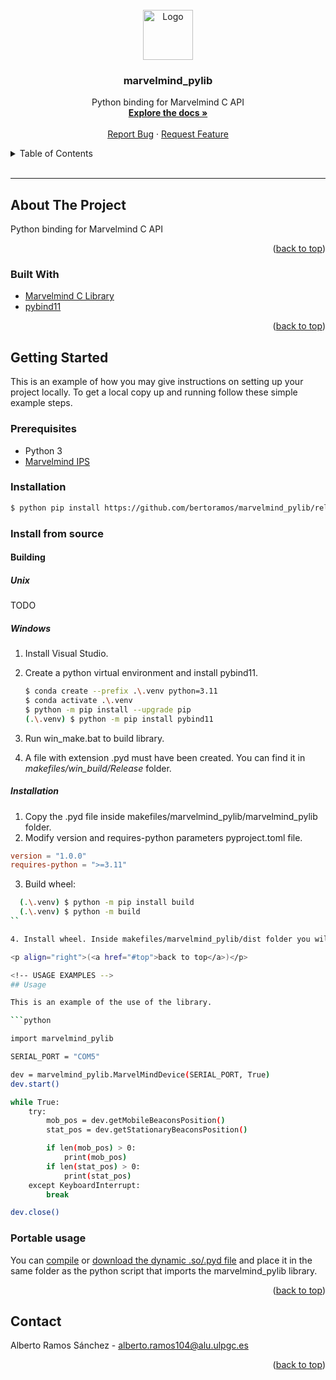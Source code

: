 
<!--
# Debug execute

1. Install Visual Studio Code
2. Install Blender Development Extension : https://marketplace.visualstudio.com/items?itemName=JacquesLucke.blender-development
3. Install utilities addon in Blender.
3. Open drone_control folder with VSC.
4. Press CTRL-SHIFT-P, execute Blender Start and select Blender executable. Blender will open automatically.

-->

<div id="top"></div>

<!-- PROJECT SHIELDS -->
<!--
*** I'm using markdown "reference style" links for readability.
*** Reference links are enclosed in brackets [ ] instead of parentheses ( ).
*** See the bottom of this document for the declaration of the reference variables
*** for contributors-url, forks-url, etc. This is an optional, concise syntax you may use.
*** https://www.markdownguide.org/basic-syntax/#reference-style-links
-->

<!-- PROJECT LOGO -->
<br />
<div align="center">
  <a href="https://github.com/bertoramos/drone_assistant">
    <img src="images/logo.png" alt="Logo" width="80" height="80">
  </a>

<h3 align="center">marvelmind_pylib</h3>

  <p align="center">
    Python binding for Marvelmind C API
    <br />
    <a href="https://github.com/bertoramos/marvelmind_pylib"><strong>Explore the docs »</strong></a>
    <br />
    <br />
    <a href="https://github.com/bertoramos/marvelmind_pylib/issues">Report Bug</a>
    ·
    <a href="https://github.com/bertoramos/marvelmind_pylib/issues">Request Feature</a>
  </p>
</div>



<!-- TABLE OF CONTENTS -->
<details>
  <summary>Table of Contents</summary>
  <ol>
    <li>
      <a href="#about-the-project">About The Project</a>
      <ul>
        <li><a href="#built-with">Built With</a></li>
      </ul>
    </li>
    <li>
      <a href="#getting-started">Getting Started</a>
      <ul>
        <li><a href="#prerequisites">Prerequisites</a></li>
        <li><a href="#installation">Installation</a></li>
      </ul>
    </li>
    <li><a href="#usage">Usage</a></li>
    <li><a href="#contact">Contact</a></li>
  </ol>
</details>

<br>

---

<!-- ABOUT THE PROJECT -->
## About The Project

Python binding for Marvelmind C API

<p align="right">(<a href="#top">back to top</a>)</p>

### Built With

- [Marvelmind C Library](https://github.com/MarvelmindRobotics/marvelmind.c)
- [pybind11](https://github.com/pybind/pybind11)

<p align="right">(<a href="#top">back to top</a>)</p>



<!-- GETTING STARTED -->
## Getting Started

This is an example of how you may give instructions on setting up your project locally.
To get a local copy up and running follow these simple example steps.

### Prerequisites

- Python 3
- [Marvelmind IPS](https://marvelmind.com)

### Installation

```bash
$ python pip install https://github.com/bertoramos/marvelmind_pylib/releases/download/{version}/{so-version-file}.whl
```

### Install from source

#### Building

##### Unix

TODO

##### Windows

1. Install Visual Studio.
2. Create a python virtual environment and install pybind11.

    ```bash
    $ conda create --prefix .\.venv python=3.11
    $ conda activate .\.venv
    $ python -m pip install --upgrade pip
    (.\.venv) $ python -m pip install pybind11
    ```

3. Run win_make.bat to build library.

4. A file with extension .pyd must have been created. You can find it in *makefiles/win_build/Release* folder.

##### Installation

1. Copy the .pyd file inside makefiles/marvelmind_pylib/marvelmind_pylib folder.
2. Modify version and requires-python parameters pyproject.toml file.

```toml
version = "1.0.0"
requires-python = ">=3.11"
```

3. Build wheel:

```bash
  (.\.venv) $ python -m pip install build
  (.\.venv) $ python -m build
``

4. Install wheel. Inside makefiles/marvelmind_pylib/dist folder you will find the wheel and tar files, ready to be installed.

<p align="right">(<a href="#top">back to top</a>)</p>

<!-- USAGE EXAMPLES -->
## Usage

This is an example of the use of the library.

```python

import marvelmind_pylib

SERIAL_PORT = "COM5"

dev = marvelmind_pylib.MarvelMindDevice(SERIAL_PORT, True)
dev.start()

while True:
    try:
        mob_pos = dev.getMobileBeaconsPosition()
        stat_pos = dev.getStationaryBeaconsPosition()

        if len(mob_pos) > 0:
            print(mob_pos)
        if len(stat_pos) > 0:
            print(stat_pos)
    except KeyboardInterrupt:
        break

dev.close()

```

### Portable usage

You can [compile](#building) or [download the dynamic .so/.pyd file](https://github.com/bertoramos/marvelmind_pylib/releases) and place it in the same folder as the python script that imports the marvelmind_pylib library.

<p align="right">(<a href="#top">back to top</a>)</p>

<!-- CONTACT -->
## Contact

Alberto Ramos Sánchez - [alberto.ramos104@alu.ulpgc.es](mailto:alberto.ramos104@alu.ulpgc.es)

<p align="right">(<a href="#top">back to top</a>)</p>


<!--

# C Marvelmind API Binding

## Building

### Build marvelmind original sample

1. Create a build folder in original_sample folder
2. In build folder execute : cmake ..
3. In build folder execute : make

### Build marvelmind c++ test program (Unix)

1. Create a build folder in test_marvelmind_device folder
2. In build folder execute : cmake ..
3. In build folder execute : make

### Build marvelmind_pylib (Unix)

1. Create a python virtual environment and install pybind11
2. In marvelmind_pylib folder create a build folder
3. In build folder execute : cmake .. -Dpybind11_DIR=$(python -m pybind11 --cmakedir)
4. In build folder execute : make

### Build marvelmind_pylib (Windows)

1. Install Visual Studio.
2. Create a python virtual environment and install pybind11.
3. In marvelmind_pylib folder create a build folder.
4. In build folder execute : cmake ..
5. In build folder execute : cmake --build . --config Release --target marvelmind_pylib

## Install

### Install in python

1. Execute : python -m ensurepip
2. Execute : python -m pip install --upgrade pip
3. In marvelmind_pylib_setup execute : python -m pip install .


## Pre-build install

1. Execute ./python pip install https://github.com/bertoramos/marvelmind_pylib/releases/download/{version}/{so-version-file}.zip

-->
